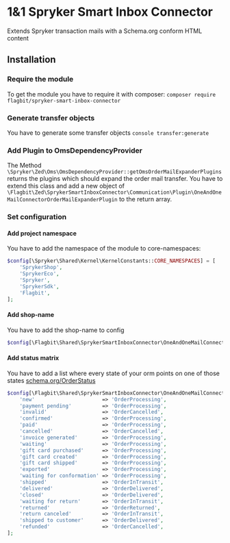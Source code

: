 # 1&1 Spryker Smart Inbox Connector

Extends Spryker transaction mails with a Schema.org conform HTML content

## Installation

### Require the module

To get the module you have to require it with composer:
`composer require flagbit/spryker-smart-inbox-connector`

### Generate transfer objects

You have to generate some transfer objects
`console transfer:generate`

### Add Plugin to OmsDependencyProvider

The Method `\Spryker\Zed\Oms\OmsDependencyProvider::getOmsOrderMailExpanderPlugins` returns the plugins which should expand the
order mail transfer. You have to extend this class and add a new object
of `\Flagbit\Zed\SprykerSmartInboxConnector\Communication\Plugin\OneAndOneMailConnectorOrderMailExpanderPlugin` to the return
array.

### Set configuration

#### Add project namespace

You have to add the namespace of the module to core-namespaces:

```php
$config[\Spryker\Shared\Kernel\KernelConstants::CORE_NAMESPACES] = [
    'SprykerShop',
    'SprykerEco',
    'Spryker',
    'SprykerSdk',
    'Flagbit',
];
```

#### Add shop-name

You have to add the shop-name to config

```php
$config[\Flagbit\Shared\SprykerSmartInboxConnector\OneAndOneMailConnectorConstants::SHOP_NAME] = 'your-shop-name';
```

#### Add status matrix

You have to add a list where every state of your orm points on one of those states [schema.org/OrderStatus](https://www.schema.org/OrderStatus)

```php
$config[\Flagbit\Shared\SprykerSmartInboxConnector\OneAndOneMailConnectorConstants::MATRIX_KEY] = [
    'new'                      => 'OrderProcessing',
    'payment pending'          => 'OrderProcessing',
    'invalid'                  => 'OrderCancelled',
    'confirmed'                => 'OrderProcessing',
    'paid'                     => 'OrderProcessing',
    'cancelled'                => 'OrderCancelled',
    'invoice generated'        => 'OrderProcessing',
    'waiting'                  => 'OrderProcessing',
    'gift card purchased'      => 'OrderProcessing',
    'gift card created'        => 'OrderProcessing',
    'gift card shipped'        => 'OrderProcessing',
    'exported'                 => 'OrderProcessing',
    'waiting for conformation' => 'OrderProcessing',
    'shipped'                  => 'OrderInTransit',
    'delivered'                => 'OrderDelivered',
    'closed'                   => 'OrderDelivered',
    'waiting for return'       => 'OrderInTransit',
    'returned'                 => 'OrderReturned',
    'return canceled'          => 'OrderInTransit',
    'shipped to customer'      => 'OrderDelivered',
    'refunded'                 => 'OrderCancelled',
];
```
